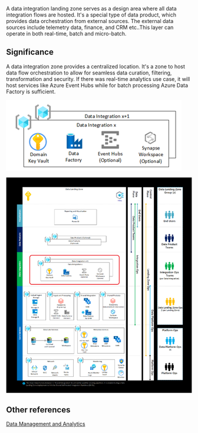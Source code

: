 
A data integration landing zone serves as a design area where all data integration flows are hosted. It's a special type of data product, which provides data orchestration from external sources. The external data sources include telemetry data, finance, and CRM etc..This layer can operate in both real-time, batch and micro-batch.

## Significance

A data integration zone provides a centralized location. It's a zone to host data flow orchestration to allow for seamless data curation, filtering, transformation and security. If there was real-time analytics use case, it will host services like Azure Event Hubs while for batch processing Azure Data Factory is sufficient.

[![Integration Resource Group](../media/integration-resource-group.png)](../media/integration-resource-group.png)

[![Data Landing Zone Integration](../media/data-landing-zone-integration.png)](../media/data-landing-zone-integration.png)

## Other references

<a href="/azure/cloud-adoption-framework/scenarios/data-management">Data Management and Analytics</a>
